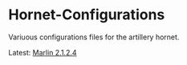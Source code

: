 # Hornet-Configurations

Variuous configurations files for the artillery hornet.

Latest: [Marlin 2.1.2.4](Marlin\Marlin-2.1.2.4-hornetMOD\README.md)
